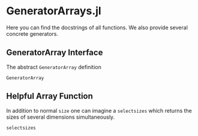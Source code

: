 # GeneratorArrays.jl

Here you can find the docstrings of all functions.
We also provide several concrete generators.


## GeneratorArray Interface

The abstract `GeneratorArray` definition
```@docs
GeneratorArray
```


## Helpful Array Function
In addition to normal `size` one can imagine a `selectsizes` which returns the sizes
of several dimensions simultaneously.

```@docs
selectsizes
```
